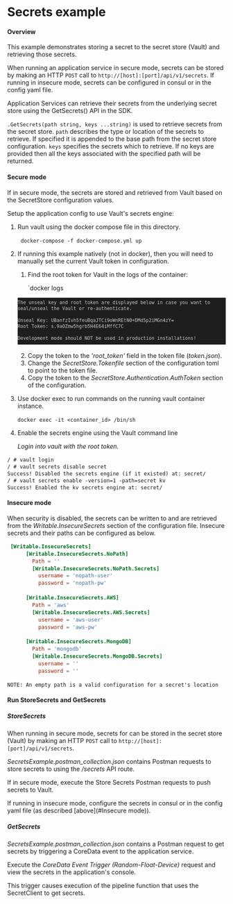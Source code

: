 # Secrets example

#### Overview

This example demonstrates storing a secret to the secret store (Vault) and retrieving those secrets.

When running an application service in secure mode, secrets can be stored by making an HTTP `POST` call to `http://[host]:[port]/api/v1/secrets`.  If running in insecure mode, secrets can be configured in consul or in the config yaml file.

Application Services can retrieve their secrets from the underlying secret store using the GetSecrets() API in the SDK. 

`.GetSecrets(path string, keys ...string)` is used to retrieve secrets from the secret store. `path` describes the type or location of the secrets to retrieve. If specified it is appended to the base path from the secret store configuration. `keys` specifies the secrets which to retrieve. If no keys are provided then all the keys associated with the specified path will be returned.

#### Secure mode

If in secure mode, the secrets are stored and retrieved from Vault based on the SecretStore configuration values.

Setup the application config to use  Vault's secrets engine:

1. Run vault using the docker compose file in this directory. 

   ` docker-compose -f docker-compose.yml up`

2. If running this example natively (not in docker), then you will need to manually set the current Vault token in configuration.

   1. Find the root token for Vault in the logs of the container:

      `docker logs <container-id>

   ![image-20200224130525112](./root-token.png)

   2. Copy the token to the *'root_token'* field in the token file (*token.json*). 
   3. Change the *SecretStore.Tokenfile* section of the configuration toml to point to the token file.
   4. Copy the token to the *SecretStore.Authentication.AuthToken* section of the configuration.

3. Use docker exec to run commands on the running vault container instance.

   `docker exec -it <container_id> /bin/sh`

4. Enable the secrets engine using the Vault command line

   *Login into vault with the root token.*

```
/ # vault login
/ # vault secrets disable secret
Success! Disabled the secrets engine (if it existed) at: secret/
/ # vault secrets enable -version=1 -path=secret kv
Success! Enabled the kv secrets engine at: secret/
```

#### Insecure mode

When security is disabled, the secrets can be written to and are retrieved from the *Writable.InsecureSecrets* section of the configuration file. Insecure secrets and their paths can be configured as below.

```toml
 [Writable.InsecureSecrets]    
      [Writable.InsecureSecrets.NoPath]
        Path = ''
        [Writable.InsecureSecrets.NoPath.Secrets]
          username = 'nopath-user'
          password = 'nopath-pw'
      
      [Writable.InsecureSecrets.AWS]
        Path = 'aws'
        [Writable.InsecureSecrets.AWS.Secrets]
          username = 'aws-user'
          password = 'aws-pw'
      
      [Writable.InsecureSecrets.MongoDB]
        Path = 'mongodb'
        [Writable.InsecureSecrets.MongoDB.Secrets]
          username = ''
          password = ''
```

`NOTE: An empty path is a valid configuration for a secret's location  `

#### Run StoreSecrets and GetSecrets

##### StoreSecrets

When running in secure mode, secrets for can be stored in the secret store (Vault) by making an HTTP `POST` call to `http://[host]:[port]/api/v1/secrets`.  

*SecretsExample.postman_collection.json* contains Postman requests to store secrets to using the */secrets* API route. 

If in secure mode, execute the Store Secrets Postman requests to push secrets to Vault.

If running in insecure mode, configure the secrets in consul or in the config yaml file (as described [above](#Insecure mode)).

##### GetSecrets

*SecretsExample.postman_collection.json* contains a Postman request to get secrets by triggering a CoreData event to the application service. 

Execute the *CoreData Event Trigger (Random-Float-Device)* request and view the secrets in the application's console.

This trigger causes execution of the pipeline function that uses the SecretClient to get secrets.